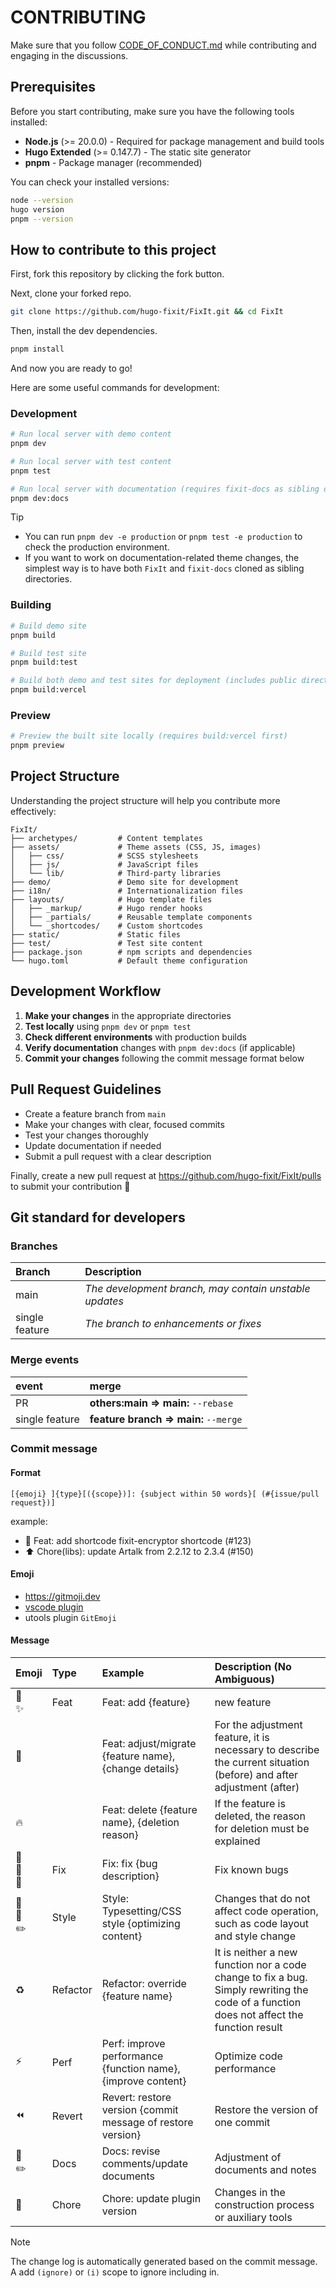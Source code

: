# CONTRIBUTING

Make sure that you follow [CODE_OF_CONDUCT.md](CODE_OF_CONDUCT.md) while contributing and engaging in the discussions.

## Prerequisites

Before you start contributing, make sure you have the following tools installed:

- **Node.js** (>= 20.0.0) - Required for package management and build tools
- **Hugo Extended** (>= 0.147.7) - The static site generator
- **pnpm** - Package manager (recommended)

You can check your installed versions:

```bash
node --version
hugo version
pnpm --version
```

## How to contribute to this project

First, fork this repository by clicking the fork button.

Next, clone your forked repo.

```bash
git clone https://github.com/hugo-fixit/FixIt.git && cd FixIt
```

Then, install the dev dependencies.

```bash
pnpm install
```

And now you are ready to go!

Here are some useful commands for development:

### Development

```bash
# Run local server with demo content
pnpm dev

# Run local server with test content
pnpm test

# Run local server with documentation (requires fixit-docs as sibling directory)
pnpm dev:docs
```

> [!TIP]
>
> - You can run `pnpm dev -e production` or `pnpm test -e production` to check the production environment.
> - If you want to work on documentation-related theme changes, the simplest way is to have both `FixIt` and `fixit-docs` cloned as sibling directories.

### Building

```bash
# Build demo site
pnpm build

# Build test site
pnpm build:test

# Build both demo and test sites for deployment (includes public directory reorganization)
pnpm build:vercel
```

### Preview

```bash
# Preview the built site locally (requires build:vercel first)
pnpm preview
```

## Project Structure

Understanding the project structure will help you contribute more effectively:

```
FixIt/
├── archetypes/         # Content templates
├── assets/             # Theme assets (CSS, JS, images)
│   ├── css/            # SCSS stylesheets
│   ├── js/             # JavaScript files
│   └── lib/            # Third-party libraries
├── demo/               # Demo site for development
├── i18n/               # Internationalization files
├── layouts/            # Hugo template files
│   ├── _markup/        # Hugo render hooks
│   ├── _partials/      # Reusable template components
│   └── _shortcodes/    # Custom shortcodes
├── static/             # Static files
├── test/               # Test site content
├── package.json        # npm scripts and dependencies
└── hugo.toml           # Default theme configuration
```

## Development Workflow

1. **Make your changes** in the appropriate directories
2. **Test locally** using `pnpm dev` or `pnpm test`
3. **Check different environments** with production builds
4. **Verify documentation** changes with `pnpm dev:docs` (if applicable)
5. **Commit your changes** following the commit message format below

## Pull Request Guidelines

- Create a feature branch from `main`
- Make your changes with clear, focused commits
- Test your changes thoroughly
- Update documentation if needed
- Submit a pull request with a clear description

Finally, create a new pull request at <https://github.com/hugo-fixit/FixIt/pulls> to submit your contribution 🎉

## Git standard for developers

### Branches

| Branch         | Description                                            |
| :------------- | :----------------------------------------------------- |
| main           | _The development branch, may contain unstable updates_ |
| single feature | _The branch to enhancements or fixes_                  |

### Merge events

| event          | merge                                 |
| :------------- | :------------------------------------ |
| PR             | **others:main => main:** `--rebase`   |
| single feature | **feature branch => main:** `--merge` |

### Commit message

#### Format

`[{emoji} ]{type}[({scope})]: {subject within 50 words}[ (#{issue/pull request})]`

example:

- :tada: Feat: add shortcode fixit-encryptor shortcode (#123)
- :arrow_up: Chore(libs): update Artalk from 2.2.12 to 2.3.4 (#150)

#### Emoji

- <https://gitmoji.dev>
- [vscode plugin](https://github.com/maixiaojie/git-emoji-zh.git)
- utools plugin `GitEmoji`

#### Message

| Emoji                                         | Type     | Example                                                      | Description (No Ambiguous)                                                                                                               |
| :-------------------------------------------- | :------- | :----------------------------------------------------------- | :--------------------------------------------------------------------------------------------------------------------------------------- |
| :tada:<br>:sparkles:                          | Feat     | Feat: add {feature}                                          | new feature                                                                                                                              |
| :truck:                                       |          | Feat: adjust/migrate {feature name}, {change details}        | For the adjustment feature, it is necessary to describe the current situation (before) and after adjustment (after)                      |
| :fire:                                        |          | Feat: delete {feature name}, {deletion reason}               | If the feature is deleted, the reason for deletion must be explained                                                                     |
| :bug: <br>:construction: <br>:rotating_light: | Fix      | Fix: fix {bug description}                                   | Fix known bugs                                                                                                                           |
| :art: <br>:lipstick: <br>:pencil2:            | Style    | Style: Typesetting/CSS style {optimizing content}            | Changes that do not affect code operation, such as code layout and style change                                                          |
| :recycle:                                     | Refactor | Refactor: override {feature name}                            | It is neither a new function nor a code change to fix a bug. Simply rewriting the code of a function does not affect the function result |
| :zap:                                         | Perf     | Perf: improve performance {function name}, {improve content} | Optimize code performance                                                                                                                |
| :rewind:                                      | Revert   | Revert: restore version {commit message of restore version}  | Restore the version of one commit                                                                                                        |
| :pencil:<br>:pencil2:                         | Docs     | Docs: revise comments/update documents                       | Adjustment of documents and notes                                                                                                        |
| :wrench:                                      | Chore    | Chore: update plugin version                                 | Changes in the construction process or auxiliary tools                                                                                   |

> [!NOTE]
> The change log is automatically generated based on the commit message.\
> A add `(ignore)` or `(i)` scope to ignore including in.
